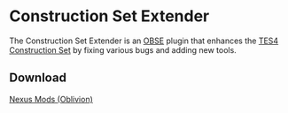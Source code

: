 # Construction Set Extender

The Construction Set Extender is an [OBSE](https://www.nexusmods.com/oblivion/mods/37952) plugin that 
enhances the [TES4 Construction Set](https://www.nexusmods.com/oblivion/mods/11367) by fixing various bugs and adding new tools.

## Download
[Nexus Mods (Oblivion)](https://www.nexusmods.com/oblivion/mods/36370/)